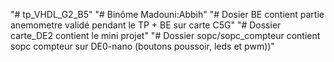 "# tp_VHDL_G2_B5" 
"# Binôme Madouni:Abbih"
"# Dosier BE contient partie anemometre validé pendant le TP + BE sur carte C5G"
"# Dossier carte_DE2 contient le mini projet"
"# Dossier sopc/sopc_compteur contient sopc compteur sur DE0-nano (boutons poussoir, leds et pwm))"

